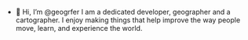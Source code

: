 - 👋 Hi, I’m @geogrfer
 I am a dedicated developer, geographer and a cartographer. I enjoy making things that help improve the way people move, learn, and experience the world.

<!---
geogrfer/geogrfer is a ✨ special ✨ repository because its `README.md` (this file) appears on your GitHub profile.
You can click the Preview link to take a look at your changes.
--->

